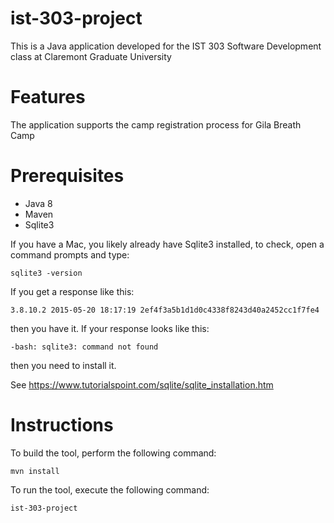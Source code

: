 # ist-303-project
This is a Java application developed for the IST 303 Software Development class at Claremont Graduate University

# Features
The application supports the camp registration process for Gila Breath Camp

# Prerequisites

* Java 8
* Maven 
* Sqlite3

If you have a Mac, you likely already have Sqlite3 installed, to check, open a command prompts and type:

```
sqlite3 -version
```

If you get a response like this:

```
3.8.10.2 2015-05-20 18:17:19 2ef4f3a5b1d1d0c4338f8243d40a2452cc1f7fe4
```

then you have it. If your response looks like this:

```
-bash: sqlite3: command not found
```

then you need to install it.

See https://www.tutorialspoint.com/sqlite/sqlite_installation.htm

# Instructions
To build the tool, perform the following command:
```
mvn install
```
To run the tool, execute the following command:
```
ist-303-project
```
